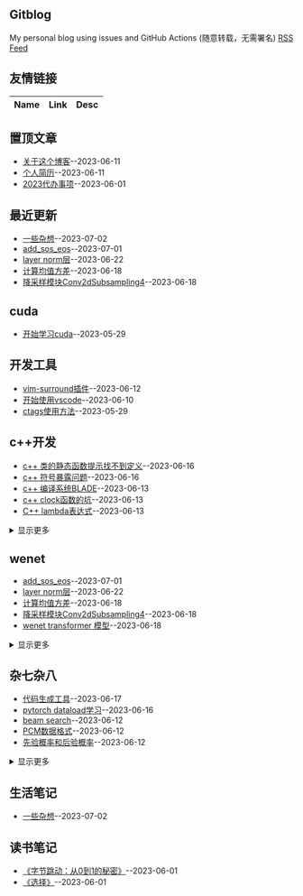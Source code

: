 ## Gitblog
My personal blog using issues and GitHub Actions (随意转载，无需署名)
[RSS Feed](https://raw.githubusercontent.com/wjwever/gitblog/master/feed.xml)
## 友情链接
| Name | Link | Desc | 
 | ---- | ---- | ---- |
## 置顶文章
- [关于这个博客](https://github.com/wjwever/gitblog/issues/22)--2023-06-11
- [个人简历](https://github.com/wjwever/gitblog/issues/21)--2023-06-11
- [2023代办事项](https://github.com/wjwever/gitblog/issues/17)--2023-06-01
## 最近更新
- [一些杂想](https://github.com/wjwever/gitblog/issues/46)--2023-07-02
- [add_sos_eos](https://github.com/wjwever/gitblog/issues/45)--2023-07-01
- [layer norm层](https://github.com/wjwever/gitblog/issues/44)--2023-06-22
- [计算均值方差](https://github.com/wjwever/gitblog/issues/43)--2023-06-18
- [降采样模块Conv2dSubsampling4](https://github.com/wjwever/gitblog/issues/42)--2023-06-18
## cuda
- [开始学习cuda](https://github.com/wjwever/gitblog/issues/10)--2023-05-29
## 开发工具
- [vim-surround插件](https://github.com/wjwever/gitblog/issues/31)--2023-06-12
- [开始使用vscode](https://github.com/wjwever/gitblog/issues/19)--2023-06-10
- [ctags使用方法](https://github.com/wjwever/gitblog/issues/13)--2023-05-29
## c++开发
- [c++ 类的静态函数提示找不到定义](https://github.com/wjwever/gitblog/issues/37)--2023-06-16
- [c++ 符号暴露问题](https://github.com/wjwever/gitblog/issues/36)--2023-06-16
- [c++ 编译系统BLADE](https://github.com/wjwever/gitblog/issues/35)--2023-06-13
- [c++ clock函数的坑](https://github.com/wjwever/gitblog/issues/34)--2023-06-13
- [C++ lambda表达式](https://github.com/wjwever/gitblog/issues/33)--2023-06-13
<details><summary>显示更多</summary>

- [c++编译过程阅读笔记](https://github.com/wjwever/gitblog/issues/32)--2023-06-12
- [c++运算符优先级](https://github.com/wjwever/gitblog/issues/27)--2023-06-12
- [c++如何释放vector的内存](https://github.com/wjwever/gitblog/issues/24)--2023-06-12
</details>

## wenet
- [add_sos_eos](https://github.com/wjwever/gitblog/issues/45)--2023-07-01
- [layer norm层](https://github.com/wjwever/gitblog/issues/44)--2023-06-22
- [计算均值方差](https://github.com/wjwever/gitblog/issues/43)--2023-06-18
- [降采样模块Conv2dSubsampling4](https://github.com/wjwever/gitblog/issues/42)--2023-06-18
- [wenet transformer 模型](https://github.com/wjwever/gitblog/issues/41)--2023-06-18
<details><summary>显示更多</summary>

- [wenet学习](https://github.com/wjwever/gitblog/issues/40)--2023-06-17
</details>

## 杂七杂八
- [代码生成工具](https://github.com/wjwever/gitblog/issues/39)--2023-06-17
- [pytorch dataload学习](https://github.com/wjwever/gitblog/issues/38)--2023-06-16
- [beam search](https://github.com/wjwever/gitblog/issues/30)--2023-06-12
- [PCM数据格式](https://github.com/wjwever/gitblog/issues/29)--2023-06-12
- [先验概率和后验概率](https://github.com/wjwever/gitblog/issues/28)--2023-06-12
<details><summary>显示更多</summary>

- [shell scripts](https://github.com/wjwever/gitblog/issues/26)--2023-06-12
- [Linux限速解压](https://github.com/wjwever/gitblog/issues/25)--2023-06-12
- [git如何撤销](https://github.com/wjwever/gitblog/issues/23)--2023-06-12
- [github 代码比较](https://github.com/wjwever/gitblog/issues/20)--2023-06-11
- [Python 协程](https://github.com/wjwever/gitblog/issues/18)--2023-06-04
</details>

## 生活笔记
- [一些杂想](https://github.com/wjwever/gitblog/issues/46)--2023-07-02
## 读书笔记
- [《字节跳动：从0到1的秘密》](https://github.com/wjwever/gitblog/issues/16)--2023-06-01
- [《选择》](https://github.com/wjwever/gitblog/issues/15)--2023-06-01
